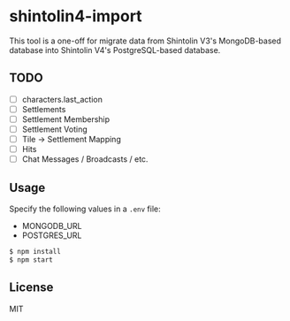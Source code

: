 # shintolin4-import

This tool is a one-off for migrate data from Shintolin V3's MongoDB-based database into Shintolin V4's PostgreSQL-based database.

## TODO

* [ ] characters.last_action
* [ ] Settlements
* [ ] Settlement Membership
* [ ] Settlement Voting
* [ ] Tile -> Settlement Mapping
* [ ] Hits
* [ ] Chat Messages / Broadcasts / etc.

## Usage

Specify the following values in a `.env` file:

* MONGODB_URL
* POSTGRES_URL

```javascript
$ npm install
$ npm start
```

## License

MIT
